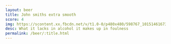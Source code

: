 ```yaml
---
layout: beer
title: John smiths extra smooth
score: 4
img: https://scontent.xx.fbcdn.net/v/t1.0-0/p480x480/598767_10151461673913745_877248330_n.jpg?oh=88aa3531f8e5f5c41578ab3b5acfdca1&oe=58D9F564
desc: What it lacks in alcohol it makes up in foulness
permalink: /beer/:title.html
---
```

